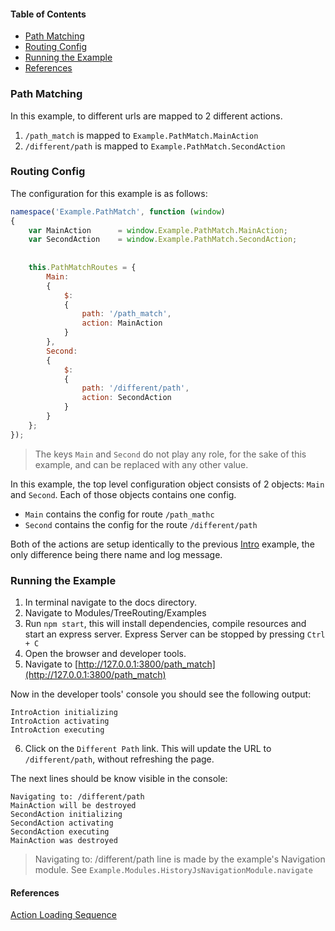 #### Table of Contents

  * [Path Matching](#path-matching)
  * [Routing Config](#routing-config)
  * [Running the Example](#running-the-example)
  * [References](#references)
  

### Path Matching

In this example, to different urls are mapped to 2 different actions.

1. `/path_match` is mapped to `Example.PathMatch.MainAction`
2. `/different/path` is mapped to `Example.PathMatch.SecondAction`


### Routing Config

The configuration for this example is as follows: 

```js
namespace('Example.PathMatch', function (window)
{
	var MainAction		= window.Example.PathMatch.MainAction;
	var SecondAction	= window.Example.PathMatch.SecondAction;
	
	
	this.PathMatchRoutes = {
		Main:
		{
			$:
			{
				path: '/path_match',
				action: MainAction
			}
		},
		Second:
		{
			$:
			{
				path: '/different/path',
				action: SecondAction
			}
		}
	};
});
```
> The keys `Main` and `Second` do not play any role, for the sake of this example, and can be replaced with any other value.

In this example, the top level configuration object consists of 2 objects: `Main` and `Second`. Each of those objects 
contains one config. 

* `Main` contains the config for route `/path_mathc`
* `Second` contains the config for the route `/different/path`

Both of the actions are setup identically to the previous [Intro](Intro.md) example, the only 
difference being there name and log message.


### Running the Example

1. In terminal navigate to the docs directory.
2. Navigate to Modules/TreeRouting/Examples
3. Run `npm start`, this will install dependencies, compile resources and start an express server.
  Express Server can be stopped by pressing `Ctrl + C`
4. Open the browser and developer tools.
5. Navigate to [http://127.0.0.1:3800/path_match](http://127.0.0.1:3800/path_match)

Now in the developer tools' console you should see the following output:

```
IntroAction initializing
IntroAction activating
IntroAction executing
```

6. Click on the `Different Path` link. This will update the URL to `/different/path`, without refreshing the page.

The next lines should be know visible in the console:
 
```
Navigating to: /different/path
MainAction will be destroyed
SecondAction initializing
SecondAction activating
SecondAction executing
MainAction was destroyed
```

> Navigating to: /different/path line is made by the example's Navigation module. See `Example.Modules.HistoryJsNavigationModule.navigate`


#### References

[Action Loading Sequence](ActionLoadSequence.md)
